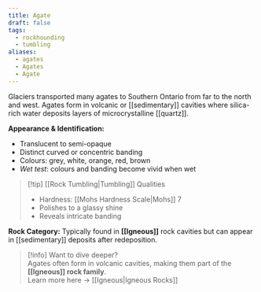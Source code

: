 ```yaml
---
title: Agate
draft: false
tags:
  - rockhounding
  - tumbling
aliases:
  - agates
  - Agates
  - Agate
---
```

Glaciers transported many agates to Southern Ontario from far to the north and west. Agates form in volcanic or [[sedimentary]] cavities where silica-rich water deposits layers of microcrystalline [[quartz]]. 

**Appearance & Identification:**  
- Translucent to semi-opaque  
- Distinct curved or concentric banding  
- Colours: grey, white, orange, red, brown  
- *Wet test*: colours and banding become vivid when wet  

> [!tip] [[Rock Tumbling|Tumbling]] Qualities  
> - Hardness: [[Mohs Hardness Scale|Mohs]] 7  
> - Polishes to a glassy shine  
> - Reveals intricate banding  

**Rock Category:** Typically found in **[[Igneous]]** rock cavities but can appear in [[sedimentary]] deposits after redeposition.  

> [!info] Want to dive deeper?  
> Agates often form in volcanic cavities, making them part of the **[[Igneous]] rock family**.  
> Learn more here → [[Igneous|Igneous Rocks]]
